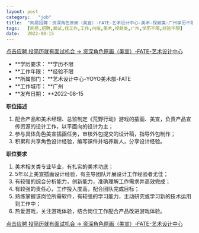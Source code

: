 ```yaml
---
layout:	post
category:	"job"
title:	"网易招聘：资深角色原画（美宣）-FATE-艺术设计中心-美术-视频类-广州学历不限经验不限"
tags:	[网易,招聘,面试,找工作,工作,内推,美术,视频类,广州,学历不限,经验不限]
date:	2022-08-15
---
```


[点击应聘 投简历就有面试机会 -> 资深角色原画（美宣）-FATE-艺术设计中心](http://mobile.bole.netease.com/bole/boleDetail?id=42362&employeeId=346f03c3cda5f04c&key=all)



- **学历要求： **学历不限
- **工作年限： **经验不限
- **所属部门： **艺术设计中心-YOYO美术部-FATE
- **工作城市： **广州
- **发布日期： **2022-08-15



**职位描述**
1. 配合产品和美术经理、总监制定《荒野行动》游戏的插画、美宣，负责产品宣传资源的设计工作，以平面向的设计为主；
2. 参与具体角色美宣插画任务，审核外包提交的设计稿，指导外包制作；
3. 积累和共享角色设计经验，编写课件并培养新人，分享设计经验。



**职位要求**
1. 美术相关类专业毕业，有扎实的美术功底；
2. 5年以上美宣插画设计经验，有主导团队开展设计工作经验者尤佳；
3. 有较强的综合分析能力，创新能力，准确理解工作需求并高效完成；
4. 有较强的责任心，工作投入度高，配合团队完成目标；
5. 熟练掌握该岗位所需软件，有较强的学习能力，主动研究或学习新的技术运用到工作中；
6. 热爱游戏，关注游戏体验，结合岗位工作配合产品改进游戏体验。



[点击应聘 投简历就有面试机会 -> 资深角色原画（美宣）-FATE-艺术设计中心](http://mobile.bole.netease.com/bole/boleDetail?id=42362&employeeId=346f03c3cda5f04c&key=all)